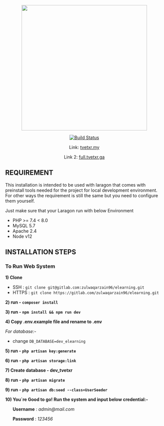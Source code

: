 <p align="center"><a href="https://tvetxr.ga/" target="_blank"><img src="https://gitlab.com/zulzayn/tvetxr/-/raw/master/public/img/TVETXR.jpg" width="400"></a></p>

<p align="center">
<a href="https://gitlab.com/ImranShamm/hse-magicx/-/pipelines"><img src="https://travis-ci.org/laravel/framework.svg" alt="Build Status"></a>
</p>

<p align="center">
Link: <a href="https://tvetxr.my" target="_blank">tvetxr.my</a>
</p>

<p align="center">
Link 2: <a href="https://full.tvetxr.ga" target="_blank">full.tvetxr.ga</a>
</p>

## REQUIREMENT
This installation is intended to be used with laragon that comes with preinstall tools needed for the project for local development environment. For other ways the requirement is still the same but you need to configure them yourself.

Just make sure that your Laragon run with below Environment
- PHP >= 7.4 < 8.0
- MySQL 5.7
- Apache 2.4
- Node v12

## INSTALLATION STEPS

### To Run Web System

**1) Clone**
- SSH : `git clone git@gitlab.com:zulwaqarzain96/elearning.git`
- HTTPS : `git clone https://gitlab.com/zulwaqarzain96/elearning.git`

**2) run - `composer install`**

**3) run - `npm install && npm run dev`**

**4) Copy .env.example file and rename to .env** 

_For database:-_
- change `DB_DATABASE=dev_elearning`

**5) run - `php artisan key:generate`**

**6) run - `php artisan storage:link`**

**7) Create database - dev_tvetxr**

**8) run - `php artisan migrate`**

**9) run - `php artisan db:seed --class=UserSeeder`**

**10) You`re Good to go! Run the system and input below credential:-**

&nbsp;&nbsp;&nbsp;&nbsp;&nbsp;&nbsp;**Username** : _admin@mail.com_

&nbsp;&nbsp;&nbsp;&nbsp;&nbsp;&nbsp;**Password** : _123456_

